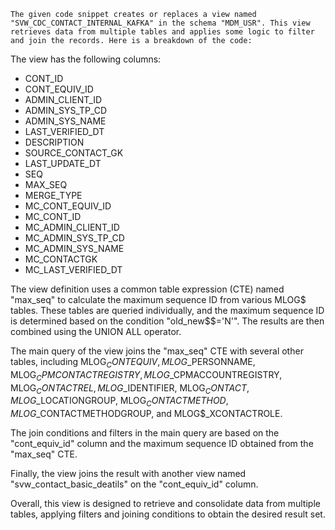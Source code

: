     The given code snippet creates or replaces a view named "SVW_CDC_CONTACT_INTERNAL_KAFKA" in the schema "MDM_USR". This view retrieves data from multiple tables and applies some logic to filter and join the records. Here is a breakdown of the code:

The view has the following columns:

-   CONT_ID
-   CONT_EQUIV_ID
-   ADMIN_CLIENT_ID
-   ADMIN_SYS_TP_CD
-   ADMIN_SYS_NAME
-   LAST_VERIFIED_DT
-   DESCRIPTION
-   SOURCE_CONTACT_GK
-   LAST_UPDATE_DT
-   SEQ
-   MAX_SEQ
-   MERGE_TYPE
-   MC_CONT_EQUIV_ID
-   MC_CONT_ID
-   MC_ADMIN_CLIENT_ID
-   MC_ADMIN_SYS_TP_CD
-   MC_ADMIN_SYS_NAME
-   MC_CONTACTGK
-   MC_LAST_VERIFIED_DT

The view definition uses a common table expression (CTE) named "max_seq" to calculate the maximum sequence ID from various MLOG$ tables. These tables are queried individually, and the maximum sequence ID is determined based on the condition "old_new$$='N'". The results are then combined using the UNION ALL operator.

The main query of the view joins the "max_seq" CTE with several other tables, including MLOG$_CONTEQUIV, MLOG$_PERSONNAME, MLOG$_CPMCONTACTREGISTRY, MLOG$_CPMACCOUNTREGISTRY, MLOG$_CONTACTREL, MLOG$_IDENTIFIER, MLOG$_CONTACT, MLOG$_LOCATIONGROUP, MLOG$_CONTACTMETHOD, MLOG$_CONTACTMETHODGROUP, and MLOG$_XCONTACTROLE.

The join conditions and filters in the main query are based on the "cont_equiv_id" column and the maximum sequence ID obtained from the "max_seq" CTE.

Finally, the view joins the result with another view named "svw_contact_basic_deatils" on the "cont_equiv_id" column.

Overall, this view is designed to retrieve and consolidate data from multiple tables, applying filters and joining conditions to obtain the desired result set.







      